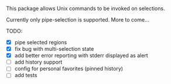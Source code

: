 This package allows Unix commands to be invoked on selections.

Currently only pipe-selection is supported. More to come...

TODO:
  - [x] pipe selected regions
  - [x] fix bug with multi-selection state
  - [x] add better error reporting with stderr displayed as alert
  - [ ] add history support
  - [ ] config for personal favorites (pinned history)
  - [ ] add tests
